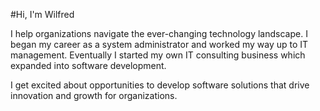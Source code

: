 #Hi, I'm Wilfred

I help organizations navigate the ever-changing technology landscape. I began my career as a system administrator and worked my way up to IT management. Eventually I started my own IT consulting business which expanded into software development.

I get excited about opportunities to develop software solutions that drive innovation and growth for organizations.